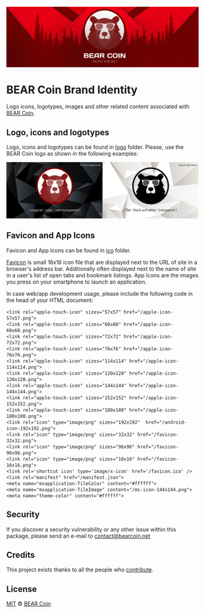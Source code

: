 <p align="center"><img src="img/github_header.png" /></p>

# BEAR Coin Brand Identity
Logo icons, logotypes, images and other related content associated with [BEAR Coin](https://bearcoin.net/).

## Logo, icons and logotypes
Logo, icons and logotypes can be found in [logo](logo/) folder. Please, use the BEAR Coin logo as shown in the following examples: 
<p align="center"><img src="img/logo_usage.png" /></p>

## Favicon and App Icons
Favicon and App Icons can be found in [ico](ico/) folder.

[Favicon](ico/favicon.ico) is small 16x16 icon file that are displayed next to the URL of site in a browser's address bar. Additionally often displayed next to the name of site in a user's list of open tabs and bookmark listings. App Icons are the images you press on your smartphone to launch an application.

In case web/app development usage, please include the following code in the head of your HTML document:
```
<link rel="apple-touch-icon" sizes="57x57" href="/apple-icon-57x57.png">
<link rel="apple-touch-icon" sizes="60x60" href="/apple-icon-60x60.png">
<link rel="apple-touch-icon" sizes="72x72" href="/apple-icon-72x72.png">
<link rel="apple-touch-icon" sizes="76x76" href="/apple-icon-76x76.png">
<link rel="apple-touch-icon" sizes="114x114" href="/apple-icon-114x114.png">
<link rel="apple-touch-icon" sizes="120x120" href="/apple-icon-120x120.png">
<link rel="apple-touch-icon" sizes="144x144" href="/apple-icon-144x144.png">
<link rel="apple-touch-icon" sizes="152x152" href="/apple-icon-152x152.png">
<link rel="apple-touch-icon" sizes="180x180" href="/apple-icon-180x180.png">
<link rel="icon" type="image/png" sizes="192x192"  href="/android-icon-192x192.png">
<link rel="icon" type="image/png" sizes="32x32" href="/favicon-32x32.png">
<link rel="icon" type="image/png" sizes="96x96" href="/favicon-96x96.png">
<link rel="icon" type="image/png" sizes="16x16" href="/favicon-16x16.png">
<link rel='shortcut icon' type='image/x-icon' href='/favicon.ico' />
<link rel="manifest" href="/manifest.json">
<meta name="msapplication-TileColor" content="#ffffff">
<meta name="msapplication-TileImage" content="/ms-icon-144x144.png">
<meta name="theme-color" content="#ffffff">
```

## Security
If you discover a security vulnerability or any other issue within this package, please send an e-mail to contact@bearcoin.net

## Credits
This project exists thanks to all the people who [contribute](../../contributors).

## License
[MIT](LICENSE) © [BEAR Coin](https://bearcoin.net/)
